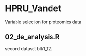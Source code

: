 # HPRU_Vandet
Variable selection for proteomics data 

## 02_de_analysis.R
second dataset blk1_12.  